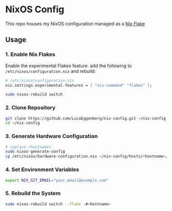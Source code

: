 # NixOS Config

This repo houses my NixOS configuration managed as a [Nix Flake](https://nixos.wiki/wiki/Flakes)

## Usage
### 1. Enable Nix Flakes

Enable the experimental Flakes feature. add the following to `/etc/nixos/configuration.nix` and rebuild:

```nix
# /etc/nixos/configuration.nix
nix.settings.experimental-features = [ "nix-command" "flakes" ];
```

```bash
sudo nixos-rebuild switch
```

### 2. Clone Repository
```bash
git clone https://github.com/LucaEggenberg/nix-config.git ~/nix-config
cd ~/nix-config
```

### 3. Generate Hardware Configuration
```bash
# replace <hostname>
sudo nixos-generate-config
cp /etc/nixos/hardware-configuration.nix ~/nix-config/hosts/<hostname>/hardware.nix
```

### 4. Set Environment Variables
```bash
export NIX_GIT_EMAIL="your.email@example.com"
```

### 5. Rebuild the System
```bash
sudo nixos-rebuild switch --flake .#<hostname>
```
